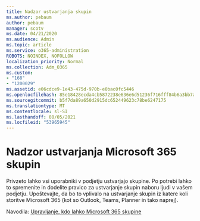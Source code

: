 ```yaml
---
title: Nadzor ustvarjanja skupin
ms.author: pebaum
author: pebaum
manager: scotv
ms.date: 04/21/2020
ms.audience: Admin
ms.topic: article
ms.service: o365-administration
ROBOTS: NOINDEX, NOFOLLOW
localization_priority: Normal
ms.collection: Adm_O365
ms.custom:
- "168"
- "1200029"
ms.assetid: e06cdce9-1e43-475d-970b-e0bac0fc5446
ms.openlocfilehash: 85e18428ecda4cb5872238e636e6d51236f716fff84b6a3bb7a84e97eca3bdf8
ms.sourcegitcommit: b5f7da89a650d2915dc652449623c78be6247175
ms.translationtype: MT
ms.contentlocale: sl-SI
ms.lasthandoff: 08/05/2021
ms.locfileid: "53965945"
---
```

# <a name="control-creation-of-microsoft-365-groups"></a>Nadzor ustvarjanja Microsoft 365 skupin

Privzeto lahko vsi uporabniki v podjetju ustvarjajo skupine. Po potrebi lahko to spremenite in dodelite pravico za ustvarjanje skupin naboru ljudi v vašem podjetju. Upoštevajte, da bo to vplivalo na ustvarjanje skupin iz katere koli storitve Microsoft 365 (kot so Outlook, Teams, Planner in tako naprej).
  
Navodila: [Upravljanje, kdo lahko Microsoft 365 skupine](https://docs.microsoft.com/microsoft-365/admin/create-groups/manage-creation-of-groups)

